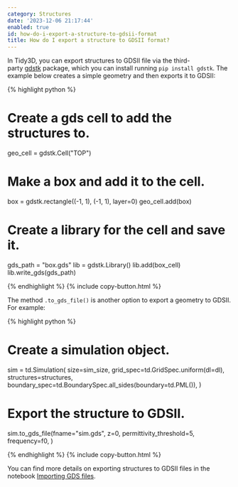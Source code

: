 ```yaml
---
category: Structures
date: '2023-12-06 21:17:44'
enabled: true
id: how-do-i-export-a-structure-to-gdsii-format
title: How do I export a structure to GDSII format?
---
```


In Tidy3D, you can export structures to GDSII file via the third-party&nbsp;[gdstk](https://heitzmann.github.io/gdstk/)&nbsp;package, which you can install running&nbsp;`pip install gdstk`. The example below creates a simple geometry and then exports it to GDSII:

<div markdown class="code-snippet">{% highlight python %}

# Create a gds cell to add the structures to.
geo_cell = gdstk.Cell("TOP")

# Make a box and add it to the cell.
box = gdstk.rectangle((-1, 1), (-1, 1), layer=0)
geo_cell.add(box)

# Create a library for the cell and save it.
gds_path = "box.gds"
lib = gdstk.Library()
lib.add(box_cell)
lib.write_gds(gds_path)

{% endhighlight %}
{% include copy-button.html %}</div>

<div><div><p>The method <code>.to_gds_file()</code> is another option to export a geometry to GDSII. For example:</p><div markdown class="code-snippet">{% highlight python %}

# Create a simulation object.
sim = td.Simulation(
    size=sim_size,
    grid_spec=td.GridSpec.uniform(dl=dl),
    structures=structures,
    boundary_spec=td.BoundarySpec.all_sides(boundary=td.PML()),
)

# Export the structure to GDSII.
sim.to_gds_file(fname="sim.gds",
  z=0,
  permittivity_threshold=5,
  frequency=f0,
)

{% endhighlight %}
{% include copy-button.html %}</div><p>You can find more details on exporting structures to GDSII files in the notebook&nbsp;<a href="https://www.flexcompute.com/tidy3d/examples/notebooks/GDSImport/">Importing GDS files</a>.</p></div></div>
